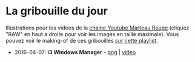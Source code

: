 # La gribouille du jour

Illustrations pour les videos de la [chaine Youtube Marteau Rouge](https://www.youtube.com/channel/UCeVYSE5oIJp5tPCIZt54fLg) (cliquez "RAW" en haut a droite pour voir les images en taille maximale). Vous pouvez voir le making-of de ces gribouilles [sur cette playlist](https://www.youtube.com/playlist?list=PLV8Q2iMuz7nmP_3Uy10-dN6aY9KedQaEQ).

- 2016-04-07: **i3 Windows Manager** - 
 [png](2016/2016-03-29-i3.png) |
 [video](https://www.youtube.com/watch?v=jHKdaSMzS1k&index=1&list=PLV8Q2iMuz7nmP_3Uy10-dN6aY9KedQaEQ)

